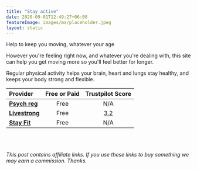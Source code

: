```yaml
---
title: "Stay active"
date: 2020-09-01T12:49:27+06:00
featureImage: images/ma/placeholder.jpeg
layout: static
---
```


Help to keep you moving, whatever your age

However you're feeling right now, and whatever you're dealing with, this site can help you get moving more so you'll feel better for longer.

Regular physical activity helps your brain, heart and lungs stay healthy, and keeps your body strong and flexible.

| Provider      | Free or Paid  |  Trustpilot Score  |
| :-----------          | :--------------:      |  :--------------:         |
| [**Psych reg**](https://www.psychreg.org/staying-fit-and-healthy-at-home/) | Free | N/A
| [**Livestrong**](https://www.livestrong.com/article/97879-stay-fit-/) | Free | [3.2](https://uk.trustpilot.com/review/www.livestrong.com) | 
| [**Stay Fit**](https://www.stay.fit/blog/2021/9/16/13-ways-to-stay-fit-and-heatlhy) | Free | N/A
  

<br/><br/>

*This post contains affiliate links. If you use these links to buy something we may
earn a commission. Thanks.*






